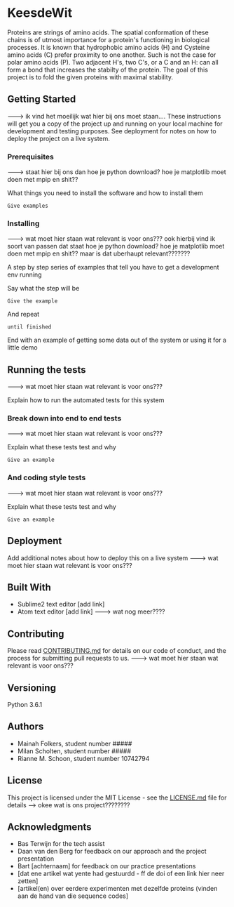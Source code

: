 # KeesdeWit

Proteins are strings of amino acids. The spatial conformation of these chains is of utmost importance for a protein's functioning in biological processes.
It is known that hydrophobic amino acids (H) and Cysteine amino acids (C) prefer proximity to one another. Such is not the case for polar amino acids (P). Two adjacent H's, two C's, or a C and an H: can all form a bond that increases the stabilty of the protein. 
The goal of this project is to fold the given proteins with maximal stability.

## Getting Started
---> ik vind het moeilijk wat hier bij ons moet staan....
These instructions will get you a copy of the project up and running on your local machine for development and testing purposes. See deployment for notes on how to deploy the project on a live system.

### Prerequisites
---> staat hier bij ons dan hoe je python download? hoe je matplotlib moet doen met mpip en shit??

What things you need to install the software and how to install them

```
Give examples
```

### Installing
---> wat moet hier staan wat relevant is voor ons??? ook hierbij vind ik soort van passen dat staat hoe je python download? hoe je matplotlib moet doen met mpip en shit?? maar is dat uberhaupt relevant???????

A step by step series of examples that tell you have to get a development env running

Say what the step will be

```
Give the example
```

And repeat

```
until finished
```

End with an example of getting some data out of the system or using it for a little demo

## Running the tests
---> wat moet hier staan wat relevant is voor ons???

Explain how to run the automated tests for this system

### Break down into end to end tests
---> wat moet hier staan wat relevant is voor ons???

Explain what these tests test and why

```
Give an example
```

### And coding style tests
---> wat moet hier staan wat relevant is voor ons???

Explain what these tests test and why

```
Give an example
```

## Deployment

Add additional notes about how to deploy this on a live system
---> wat moet hier staan wat relevant is voor ons???

## Built With

* Sublime2 text editor [add link]
* Atom text editor [add link]
---> wat nog meer????

## Contributing

Please read [CONTRIBUTING.md](https://gist.github.com/PurpleBooth/b24679402957c63ec426) for details on our code of conduct, and the process for submitting pull requests to us.
---> wat moet hier staan wat relevant is voor ons???

## Versioning

Python 3.6.1

## Authors

* Mainah Folkers, student number #####
* Milan Scholten, student number #####
* Rianne M. Schoon, student number 10742794

## License

This project is licensed under the MIT License - see the [LICENSE.md](LICENSE.md) file for details
--> okee wat is ons project????????

## Acknowledgments

* Bas Terwijn for the tech assist
* Daan van den Berg for feedback on our approach and the project presentation
* Bart [achternaam] for feedback on our practice presentations
* [dat ene artikel wat yente had gestuurdd - ff de doi of een link hier neer zetten]
* [artikel(en) over eerdere experimenten met dezelfde proteins (vinden aan de hand van die sequence codes]
